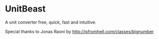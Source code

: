 UnitBeast
=========

A unit converter free, quick, fast and intuitive.

Special thanks to Jonas Raoni by http://jsfromhell.com/classes/bignumber
